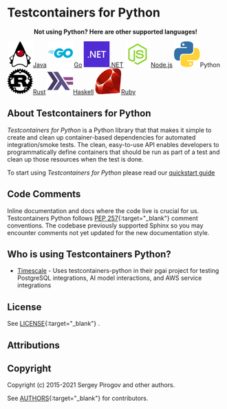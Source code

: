 # Testcontainers for Python

<p align=center><strong>Not using Python? Here are other supported languages!</strong></p>
<div class="card-grid">
    <a href="https://java.testcontainers.org/" class="card-grid-item"><img src="language-logos/java.svg"/>Java</a>
    <a href="https://golang.testcontainers.org/" class="card-grid-item"><img src="language-logos/go.svg"/>Go</a>
    <a href="https://dotnet.testcontainers.org/" class="card-grid-item"><img src="language-logos/dotnet.svg"/>.NET</a>
    <a href="https://node.testcontainers.org/" class="card-grid-item"><img src="language-logos/nodejs.svg"/>Node.js</a>
    <a class="card-grid-item"><img src="language-logos/python.svg"/>Python</a>
    <a href="https://docs.rs/testcontainers/latest/testcontainers/" class="card-grid-item"><img src="language-logos/rust.svg"/>Rust</a>
    <a href="https://github.com/testcontainers/testcontainers-hs/" class="card-grid-item" ><img src="language-logos/haskell.svg"/>Haskell</a>
    <a href="https://github.com/testcontainers/testcontainers-ruby/" class="card-grid-item" ><img src="language-logos/ruby.svg"/>Ruby</a>
</div>

## About Testcontainers for Python

_Testcontainers for Python_ is a Python library that that makes it simple to create and clean up container-based dependencies for automated integration/smoke tests. The clean, easy-to-use API enables developers to programmatically define containers that should be run as part of a test and clean up those resources when the test is done.

To start using _Testcontainers for Python_ please read our [quickstart guide](quickstart.md)

## Code Comments

Inline documentation and docs where the code live is crucial for us. Testcontainers Python follows [PEP 257](https://peps.python.org/pep-0257/){:target="\_blank"} comment conventions. The codebase previously supported Sphinx so you may encounter comments not yet updated for the new documentation style.

## Who is using Testcontainers Python?

- [Timescale](https://www.timescale.com/) - Uses testcontainers-python in their pgai project for testing PostgreSQL integrations, AI model interactions, and AWS service integrations

## License

See [LICENSE](https://raw.githubusercontent.com/testcontainers/testcontainers-python/refs/heads/main/LICENSE.txt){:target="\_blank"} .

## Attributions

## Copyright

Copyright (c) 2015-2021 Sergey Pirogov and other authors.

See [AUTHORS](https://github.com/testcontainers/testcontainers-python/graphs/contributors){:target="\_blank"} for contributors.
